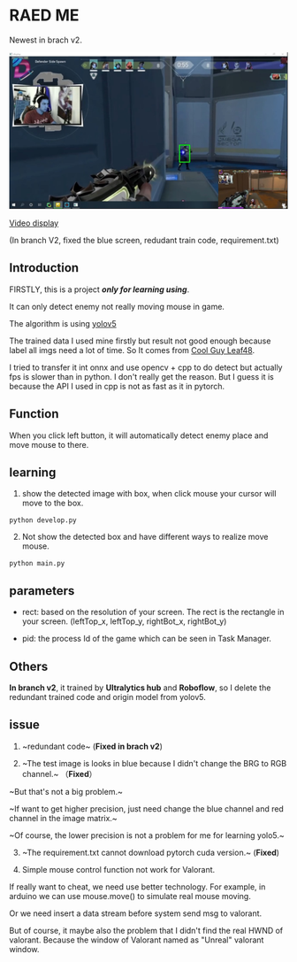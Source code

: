 # RAED ME

Newest in brach v2.

![screenshot](screenshot.jpg)

[Video display](https://www.bilibili.com/video/BV1xY4y1M75D/)

(In branch V2, fixed the blue screen, redudant train code, requirement.txt)
## Introduction

FIRSTLY, this is a project ***only for learning using***.

It can only detect enemy not really moving mouse in game.

The algorithm is using [yolov5](https://github.com/ultralytics/yolov5)

The trained data I used mine firstly but result not good enough because label all imgs need a lot of time. So It comes from [Cool Guy Leaf48](https://github.com/Leaf48/YOLOv5-Models-For-Valorant).

I tried to transfer it int onnx and use opencv + cpp to do detect but actually fps is slower than in python. I don't really get the reason. But I guess it is because the API I used in cpp is not as fast as it in pytorch.

## Function
When you click left button, it will automatically detect enemy place and move mouse to there.

## learning
1. show the detected image with box, when click mouse your cursor will move to the box.
```
python develop.py 
```

2. Not show the detected box and have different ways to realize move mouse.
```
python main.py
```

## parameters
* rect: based on the resolution of your screen. The rect is the rectangle in your screen.
(leftTop_x, leftTop_y, rightBot_x, rightBot_y)

* pid: the process Id of the game which can be seen in Task Manager.

## Others
**In branch v2**, it trained by **Ultralytics hub** and **Roboflow**, so I delete the redundant trained code and origin model from yolov5.

## issue
1. ~redundant code~ (**Fixed in brach v2**)

2. ~The test image is looks in blue because I didn't change the BRG to RGB channel.~  （**Fixed**）

~But that's not a big problem.~

~If want to get higher precision, just need change the blue channel and red channel in the image matrix.~

~Of course, the lower precision is not a problem for me for learning yolo5.~

3. ~The requirement.txt cannot download pytorch cuda version.~ (**Fixed**)

4. Simple mouse control function not work for Valorant.
  
  If really want to cheat, we need use better technology. For example, in arduino we can use mouse.move() to simulate real mouse moving.
  
  Or we need insert a data stream before system send msg to valorant.
  
  But of course, it maybe also the problem that I didn't find the real HWND of valorant. Because the window of Valorant named as "Unreal" valorant window.
